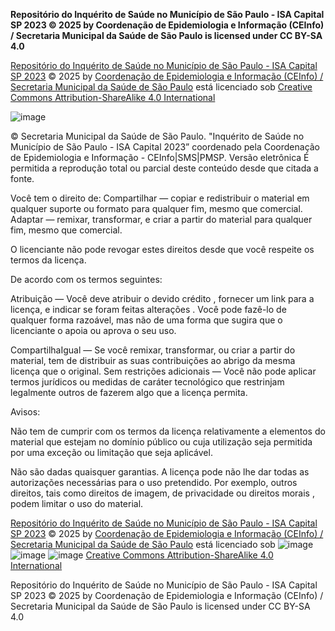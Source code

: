 **Repositório do Inquérito de Saúde no Município de São Paulo - ISA Capital SP 2023 © 2025 by Coordenação de Epidemiologia e Informação (CEInfo) / Secretaria Municipal da Saúde de São Paulo is licensed under CC BY-SA 4.0**

[Repositório do Inquérito de Saúde no Município de São Paulo - ISA Capital SP 2023](https://github.com/gisa-ceinfo-sms-sp/isacapitalsp) © 2025 by [Coordenação de Epidemiologia e Informação (CEInfo) / Secretaria Municipal da Saúde de São Paulo](https://prefeitura.sp.gov.br/web/saude/epidemiologia_e_informacao) está licenciado sob [Creative Commons Attribution-ShareAlike 4.0 International](https://creativecommons.org/licenses/by-sa/4.0)

![image](https://github.com/user-attachments/assets/46c87778-aab7-4a16-868f-703b32fd6805)

© Secretaria Municipal da Saúde de São Paulo.
"Inquérito de Saúde no Município de São Paulo - ISA Capital 2023” coordenado pela Coordenação de Epidemiologia e Informação - CEInfo|SMS|PMSP.
Versão eletrônica
É permitida a reprodução total ou parcial deste conteúdo desde que citada a fonte.

Você tem o direito de:
Compartilhar — copiar e redistribuir o material em qualquer suporte ou formato para qualquer fim, mesmo que comercial.
Adaptar — remixar, transformar, e criar a partir do material para qualquer fim, mesmo que comercial.

O licenciante não pode revogar estes direitos desde que você respeite os termos da licença.

De acordo com os termos seguintes:

Atribuição — Você deve atribuir o devido crédito , fornecer um link para a licença, e indicar se foram feitas alterações . Você pode fazê-lo de qualquer forma razoável, mas não de uma forma que sugira que o licenciante o apoia ou aprova o seu uso.

CompartilhaIgual — Se você remixar, transformar, ou criar a partir do material, tem de distribuir as suas contribuições ao abrigo da mesma licença que o original.
Sem restrições adicionais — Você não pode aplicar termos jurídicos ou medidas de caráter tecnológico que restrinjam legalmente outros de fazerem algo que a licença permita.

Avisos:

Não tem de cumprir com os termos da licença relativamente a elementos do material que estejam no domínio público ou cuja utilização seja permitida por uma exceção ou limitação que seja aplicável.

Não são dadas quaisquer garantias. A licença pode não lhe dar todas as autorizações necessárias para o uso pretendido. Por exemplo, outros direitos, tais como direitos de imagem, de privacidade ou direitos morais , podem limitar o uso do material.


[Repositório do Inquérito de Saúde no Município de São Paulo - ISA Capital SP 2023](https://github.com/gisa-ceinfo-sms-sp/isacapitalsp) © 2025 by [Coordenação de Epidemiologia e Informação (CEInfo) / Secretaria Municipal da Saúde de São Paulo](https://prefeitura.sp.gov.br/web/saude/epidemiologia_e_informacao) está licenciado sob ![image](https://mirrors.creativecommons.org/presskit/icons/cc.svg) ![image](https://mirrors.creativecommons.org/presskit/icons/by.svg) ![image](https://mirrors.creativecommons.org/presskit/icons/sa.svg) [Creative Commons Attribution-ShareAlike 4.0 International](https://creativecommons.org/licenses/by-sa/4.0)

Repositório do Inquérito de Saúde no Município de São Paulo - ISA Capital SP 2023 © 2025 by Coordenação de Epidemiologia e Informação (CEInfo) / Secretaria Municipal da Saúde de São Paulo is licensed under CC BY-SA 4.0


